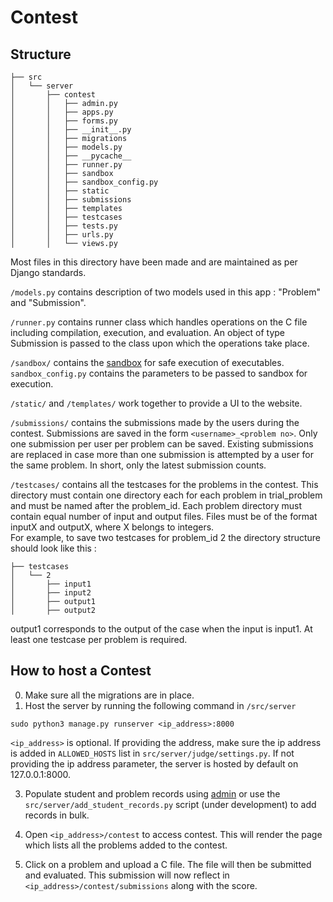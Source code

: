 # Contest

## Structure
```
├── src
│   └── server
│       ├── contest
│       │   ├── admin.py
│       │   ├── apps.py
│       │   ├── forms.py
│       │   ├── __init__.py
│       │   ├── migrations
│       │   ├── models.py
│       │   ├── __pycache__
│       │   ├── runner.py
│       │   ├── sandbox
│       │   ├── sandbox_config.py
│       │   ├── static
│       │   ├── submissions
│       │   ├── templates
│       │   ├── testcases
│       │   ├── tests.py
│       │   ├── urls.py
│       │   └── views.py
```
Most files in this directory have been made and are maintained as per Django standards.<br/>

`/models.py` contains description of two models used in this app : "Problem" and "Submission".

`/runner.py` contains runner class which handles operations on the C file including compilation, execution, and evaluation. An object of type Submission is passed to the class upon which the operations take place.

`/sandbox/` contains the [sandbox](https://github.com/ajay0/sandbox) for safe execution of executables. `sandbox_config.py` contains the parameters to be passed to sandbox for execution.

`/static/` and `/templates/` work together to provide a UI to the website.

`/submissions/` contains the submissions made by the users during the contest. Submissions are saved in the form `<username>_<problem no>`. Only one submission per user per problem can be saved. Existing submissions are replaced in case more than one submission is attempted by a user for the same problem. In short, only the latest submission counts.

`/testcases/` contains all the testcases for the problems in the contest. This directory must contain one directory each for each problem in trial_problem and must be named after the problem_id. Each problem directory must contain equal number of input and output files. Files must be of the format inputX and outputX, where X belongs to integers. <br/>
For example, to save two testcases for problem_id 2 the directory structure should look like this :
```
├── testcases
│   └── 2
│       ├── input1
│       ├── input2
│       ├── output1
│       ├── output2
```
output1 corresponds to the output of the case when the input is input1.
At least one testcase per problem is required.


## How to host a Contest
0. Make sure all the migrations are in place.
1. Host the server by running the following command in `/src/server`
```
sudo python3 manage.py runserver <ip_address>:8000
```
`<ip_address>` is optional.
If providing the address, make sure the ip address is added in `ALLOWED_HOSTS` list in `src/server/judge/settings.py`.
If not providing the ip address parameter, the server is hosted by default on 127.0.0.1:8000.

3. Populate student and problem records using [admin](admin) or use the `src/server/add_student_records.py` script (under development) to add records in bulk.

4. Open `<ip_address>/contest` to access contest. This will render the page which lists all the problems added to the contest.

5. Click on a problem and upload a C file. The file will then be submitted and evaluated. This submission will now reflect in `<ip_address>/contest/submissions` along with the score.
